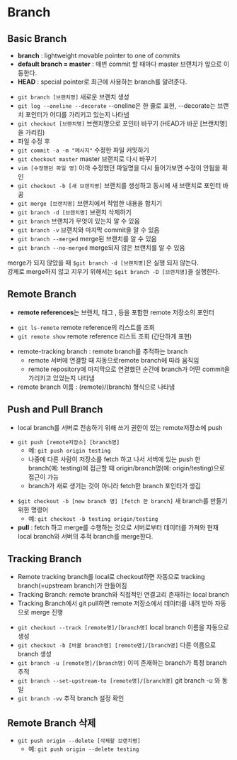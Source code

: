 # Branch

## Basic Branch
* **branch** : lightweight movable pointer to one of commits
* **default branch = master** : 매번 commit 할 때마다 master 브랜치가 앞으로 이동한다.
* **HEAD** : special pointer로 최근에 사용하는 branch를 알려준다.  

- `git branch [브랜치명]` 새로운 브랜치 생성
- `git log --oneline --decorate` --oneline은 한 줄로 표현, --decorate는 브랜치 포인터가 어디를 가리키고 있는지 나타냄
- `git checkout [브랜치명]` 브랜치명으로 포인터 바꾸기 (HEAD가 바꾼 [브랜치명]을 가리킴)
-  파일 수정 후
- `git commit -a -m "메시지"` 수정한 파일 커밋하기
- `git checkout master` master 브랜치로 다시 바꾸기
- `vim [수정했던 파일 명]` 아까 수정했던 파일명을 다시 들어가보면 수정이 안됨을 확인
- `git checkout -b [새 브랜치명]` 브랜치를 생성하고 동시에 새 브랜치로 포인터 바꿈
- `git merge [브랜치명]` 브랜치에서 작업한 내용을 합치기
- `git branch -d [브랜치명]` 브랜치 삭제하기
- `git branch` 브랜치가 무엇이 있는지 알 수 있음
- `git branch -v` 브랜치와 마지막 commit을 알 수 있음
- `git branch --merged` merge된 브랜치를 알 수 있음
- `git branch --no-merged` merge되지 않은 브랜치를 알 수 있음  

merge가 되지 않았을 때 `$git branch -d [브랜치명]`은 실행 되지 않는다.  
강제로 merge하지 않고 지우기 위해서는 `$git branch -D [브랜치명]`을 실행한다.

## Remote Branch
* **remote references**는 브랜치, 태그 , 등을 포함한 remote 저장소의 포인터  

- `git ls-remote` remote reference의 리스트를 조회
- `git remote show` remote reference 리스트 조회 (간단하게 표현)  

* remote-tracking branch : remote branch를 추적하는 branch
  - remote 서버에 연결할 때 자동으로remote branch에 따라 움직임 
  - remote repository에 마지막으로 연결했던 순간에 branch가 어떤 commit을 가리키고 있었는지 나타냄 
* remote branch 이름 : (remote)/(branch) 형식으로 나타냄  

## Push and Pull Branch
* local branch를 서버로 전송하기 위해 쓰기 권한이 있는 remote저장소에 push
- `git push [remote저장소] [branch명]` 
  - 예: `git push origin testing`
  - 나중에 다른 사람이 저장소를 fetch 하고 나서 서버에 있는 push 한 branch(예: testing)에 접근할 때 origin/branch명(예: origin/testing)으로 접근이 가능
  - branch가 새로 생기는 것이 아니라 fetch한 branch 포인터가 생김
* `$git checkout -b [new branch 명] [fetch 한 branch]` 새 branch를 만들기 위한 명령어 
  - 예: `git checkout -b testing origin/testing`
* **pull** : fetch 하고 merge를 수행하는 것으로 서버로부터 데이터를 가져와 현재 local branch와 서버의 추적 branch를 merge한다.

## Tracking Branch
* Remote tracking branch를 local로 checkout하면 자동으로 tracking branch(=upstream branch)가 만들어짐
* Tracking Branch: remote branch와 직접적인 연결고리 존재하는 local branch  
* Tracking Branch에서 git pull하면 remote 저장소에서 데이터를 내려 받아 자동으로 merge 진행  

- `git checkout --track [remote명]/[branch명]` local branch 이름을 자동으로 생성
- `git checkout -b [바꿀 branch명] [remote명]/[branch명]` 다른 이름으로 branch 생성
- `git branch -u [remote명]/[branch명]` 이미 존재하는 branch가 특정 branch 추적
- `git branch --set-upstream-to [remote명]/[branch명]` git branch -u 와 동일
- `git branch -vv` 추적 branch 설정 확인

## Remote Branch 삭제
- `git push origin --delete [삭제할 브랜치명]` 
  - 예: `git push origin --delete testing`
